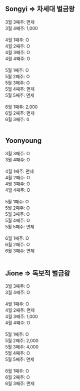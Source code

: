 ## Songyi => 차세대 벌금왕
3월 3째주: 면제 <br/>
3월 4째주: 1,000<br/>
<br/>
4월 1째주: O <br/>
4월 2째주: O <br/>
4월 3째주: O <br/>
4월 4째주: O <br/>
<br/>
5월 1째주: O <br/>
5월 2째주: O <br/>
5월 3째주: O <br/>
5월 4째주: 면제 <br/>
5월 5째주: 면제 <br/>
<br/>
6월 1째주: 2,000<br/>
6월 2째주: 면제 <br/>
6월 3째주: 0 <br/>
<br/>

## Yoonyoung
3월 3째주: O <br/>
3월 4째주: O <br/>
<br/>
4월 1째주: 면제 <br/>
4월 2째주: O <br/>
4월 3째주: O <br/>
4월 4째주: O <br/>
<br/>
5월 1째주: O <br/>
5월 2째주: O <br/>
5월 3째주: O <br/>
5월 4째주: O <br/>
5월 5째주: 면제 <br/>
<br/>
6월 1째주: O <br/>
6월 2째주: O <br/>
6월 3째주: 면제 <br/>
<br/>

## Jione => 독보적 벌금왕
3월 3째주: O <br/>
3월 4째주: O <br/>
<br/>
4월 1째주: O <br/>
4월 2째주: 면제 <br/>
4월 3째주: 1,000 <br/>
4월 4째주: O <br/>
<br/>
5월 1째주: O <br/>
5월 2째주: 2,000 <br/>
5월 3째주: 4,000 <br/>
5월 4째주: O <br/>
5월 5째주: 면제 <br/>
<br/>
6월 1째주: O <br/>
6월 2째주: O <br/>
6월 3째주: 면제 <br/>
<br/>
